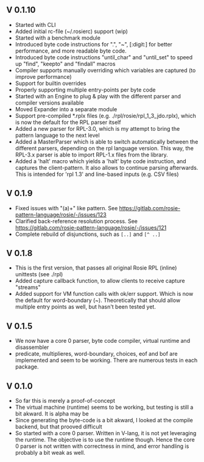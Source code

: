 ## V 0.1.10
- Started with CLI
- Added initial rc-file (~/.rosierc) support (wip)
- Started with a benchmark module
- Introduced byte code instructions for ".", "~", [:digit:] for better performance, and more readable byte code.
- Introduced byte code instructions "until_char" and "until_set" to speed up "find", "keepto" and "findall" macros
- Compiler supports manually overriding which variables are captured (to improve performance)
- Support for builtin overrides
- Properly supporting multiple entry-points per byte code
- Started with an Engine to plug & play with the different parser and compiler versions available
- Moved Expander into a separate module
- Support pre-compiled *.rplx files (e.g. ./rpl/rosie/rpl_1_3_jdo.rplx), which is now the default for the RPL parser itself
- Added a new parser for RPL-3.0, which is my attempt to bring the pattern language to the next level
- Added a MasterParser which is able to switch automatically between the different parsers, depending on the rpl
  language version. This way, the RPL-3.x parser is able to import RPL-1.x files from the library.
- Added a 'halt' macro which yields a 'halt' byte code instruction, and captures the client-pattern. It also
  allows to continue parsing afterwards. This is intended for 'rpl 1.3' and line-based inputs (e.g. CSV files)

## V 0.1.9
- Fixed issues with "(a)+" like pattern. See https://gitlab.com/rosie-pattern-language/rosie/-/issues/123
- Clarified back-reference resolution process. See https://gitlab.com/rosie-pattern-language/rosie/-/issues/121
- Complete rebuild of disjunctions, such as `[..]` and `[^ ..]`

## V 0.1.8
- This is the first version, that passes all original Rosie RPL (inline) unittests (see ./rpl)
- Added capture callback function, to allow clients to receive capture "streams"
- Added support for VM function calls with ok/err support. Which is now the default for word-boundary (~).
   Theoretically that should allow multiple entry points as well, but hasn't been tested yet.

## V 0.1.5
- We now have a core 0 parser, byte code compiler, virtual runtime and disassembler
- predicate, multiplieres, word-boundary, choices, eof and bof are implemented and seem to be working.
  There are numerous tests in each package.

## V 0.1.0
- So far this is merely a proof-of-concept
- The virtual machine (runtime) seems to be working, but testing is still a bit akward. It is alpha may be
- Since generating the byte-code is a bit akward, I looked at the compile backend, but that prooved difficult
- So started with a core 0 parser. Written in V-lang, it is not yet leveraging the runtime. The objective is to use
  the runtime though. Hence the core 0 parser is not written with correctness in mind, and error handling is
  probably a bit weak as well.